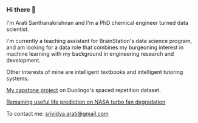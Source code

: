 ### Hi there 👋

I'm Arati Santhanakrishnan and I'm a PhD chemical engineer turned data scientist. 

I'm currently a teaching assistant for BrainStation's data science program, and am looking for a data role that combines my burgeoning interest in machine learning with my background in engineering research and development. 

Other interests of mine are intelligent textbooks and intelligent tutoring systems. 

[My capstone project](https://github.com/rts1988/Duolingo_spaced_repetition) on Duolingo's spaced repetition dataset.

[Remaining useful life prediction on NASA turbo fan degradation](https://github.com/rts1988/Remaining_Useful_Life_LSTM)

To contact me: srividya.arati@gmail.com


<!--
**rts1988/rts1988** is a ✨ _special_ ✨ repository because its `README.md` (this file) appears on your GitHub profile.

- 🔭 I’m currently working on 
- 🌱 I’m currently learning ...
- 👯 I’m looking to collaborate on ...
- 🤔 I’m looking for help with ...
- 💬 Ask me about ...
- 📫 How to reach me: srividya.arati@gmail.com
- ⚡ Fun fact: ...
-->
